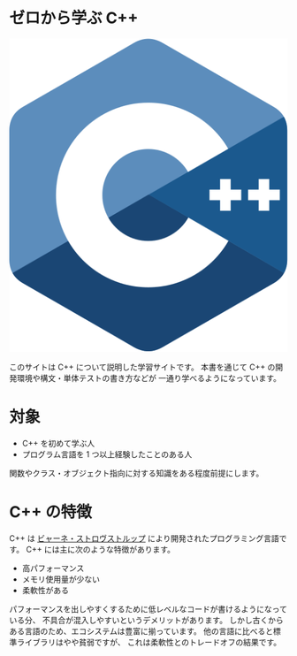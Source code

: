 # ゼロから学ぶ C++

<div align="center">
    <img src="img/cpp.svg">
</div>

このサイトは C++ について説明した学習サイトです。
本書を通じて C++ の開発環境や構文・単体テストの書き方などが
一通り学べるようになっています。

# 対象

- C++ を初めて学ぶ人
- プログラム言語を 1 つ以上経験したことのある人

関数やクラス・オブジェクト指向に対する知識をある程度前提にします。

# C++ の特徴

C++ は [ビャーネ・ストロヴストルップ] により開発されたプログラミング言語です。
C++ には主に次のような特徴があります。

- 高パフォーマンス
- メモリ使用量が少ない
- 柔軟性がある

パフォーマンスを出しやすくするために低レベルなコードが書けるようになっている分、
不具合が混入しやすいというデメリットがあります。
しかし古くからある言語のため、エコシステムは豊富に揃っています。
他の言語に比べると標準ライブラリはやや貧弱ですが、
これは柔軟性とのトレードオフの結果です。

[ビャーネ・ストロヴストルップ]: https://ja.wikipedia.org/wiki/%E3%83%93%E3%83%A3%E3%83%BC%E3%83%8D%E3%83%BB%E3%82%B9%E3%83%88%E3%83%AD%E3%83%B4%E3%82%B9%E3%83%88%E3%83%AB%E3%83%83%E3%83%97
